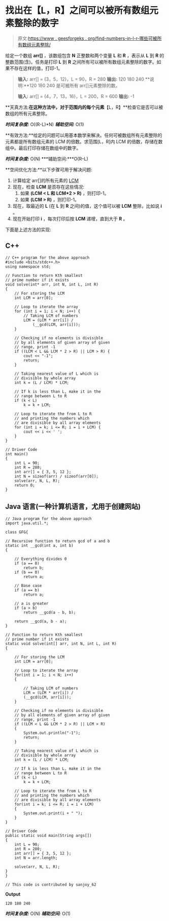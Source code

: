 # 找出在【L，R】之间可以被所有数组元素整除的数字

> 原文:[https://www . geesforgeks . org/find-numbers-in-l-r-哪些可被所有数组元素整除/](https://www.geeksforgeeks.org/find-numbers-in-between-l-r-which-are-divisible-by-all-array-elements/)

给定一个数组 **arr[]** ，该数组包含 **N** 正整数和两个变量 **L** 和 **R** ，表示从 **L** 到 **R** 的整数范围(含)。任务是打印 **L** 到 **R** 之间所有可以被所有数组元素整除的数字。如果不存在这样的值，打印-1。

> **输入:** arr[] = {3，5，12}，L = 90，R = 280
> **输出:** 120 180 240
> **说明:**120 180 240 是可被所有 arr[]元素整除的数。
> 
> **输入:** arr[] = {4，7，13，16}，L = 200，R = 600
> **输出:** -1

**天真方法:**在这种方法中，对于范围内的每个元素**【L，R】**检查它是否可以被数组的所有元素整除。

***时间复杂度:*** O((R-L)*N)
***辅助空间:*** O(1)

**有效方法:**给定的问题可以用基本数学来解决。任何可被数组所有元素整除的元素都是所有数组元素的 LCM 的倍数。求范围[L，R]内 LCM 的倍数，存储在数组中。最后打印存储在数组中的数字。

***时间复杂度:*** O(N)
***辅助空间:***O(R–L)

**空间优化方法:**以下步骤可用于解决问题:

1.  计算给定 arr[]的所有元素的 [LCM](https://www.geeksforgeeks.org/lcm-of-given-array-elements/)
2.  现在，检查 **LCM** 是否存在这些情况:
    1.  如果 **(LCM < L 和 LCM*2 > R)** ，则打印-1。
    2.  如果 **(LCM > R)** ，则打印-1。
3.  现在，取最近的 **L** (在 **L** 到 **R** 之间)的值，这个值可以被 **LCM** 整除，比如说 **i** 。
4.  现在开始打印 **i** ，每次打印后按 **LCM** 递增，直到大于 **R** 。

下面是上述方法的实现:

## C++

```
// C++ program for the above approach
#include <bits/stdc++.h>
using namespace std;

// Function to return Kth smallest
// prime number if it exists
void solve(int* arr, int N, int L, int R)
{
    // For storing the LCM
    int LCM = arr[0];

    // Loop to iterate the array
    for (int i = 1; i < N; i++) {
        // Taking LCM of numbers
        LCM = (LCM * arr[i]) /
            (__gcd(LCM, arr[i]));
    }

    // Checking if no elements is divisible
    // by all elements of given array of given
    // range, print -1
    if ((LCM < L && LCM * 2 > R) || LCM > R) {
        cout << "-1";
        return;
    }

    // Taking nearest value of L which is
    // divisible by whole array
    int k = (L / LCM) * LCM;

    // If k is less than L, make it in the
    // range between L to R
    if (k < L)
        k = k + LCM;

    // Loop to iterate the from L to R
    // and printing the numbers which
    // are divisible by all array elements
    for (int i = k; i <= R; i = i + LCM) {
        cout << i << ' ';
    }
}

// Driver Code
int main()
{
    int L = 90;
    int R = 280;
    int arr[] = { 3, 5, 12 };
    int N = sizeof(arr) / sizeof(arr[0]);
    solve(arr, N, L, R);
    return 0;
}
```

## Java 语言(一种计算机语言，尤用于创建网站)

```
// Java program for the above approach
import java.util.*;

class GFG{

// Recursive function to return gcd of a and b
static int __gcd(int a, int b)
{

    // Everything divides 0
    if (a == 0)
        return b;
    if (b == 0)
        return a;

    // Base case
    if (a == b)
        return a;

    // a is greater
    if (a > b)
        return __gcd(a - b, b);

    return __gcd(a, b - a);
}

// Function to return Kth smallest
// prime number if it exists
static void solve(int[] arr, int N, int L, int R)
{

    // For storing the LCM
    int LCM = arr[0];

    // Loop to iterate the array
    for(int i = 1; i < N; i++)
    {

        // Taking LCM of numbers
        LCM = (LCM * arr[i]) /
        (__gcd(LCM, arr[i]));
    }

    // Checking if no elements is divisible
    // by all elements of given array of given
    // range, print -1
    if ((LCM < L && LCM * 2 > R) || LCM > R)
    {
        System.out.println("-1");
        return;
    }

    // Taking nearest value of L which is
    // divisible by whole array
    int k = (L / LCM) * LCM;

    // If k is less than L, make it in the
    // range between L to R
    if (k < L)
        k = k + LCM;

    // Loop to iterate the from L to R
    // and printing the numbers which
    // are divisible by all array elements
    for(int i = k; i <= R; i = i + LCM)
    {
        System.out.print(i + " ");
    }
}

// Driver Code
public static void main(String args[])
{
    int L = 90;
    int R = 280;
    int arr[] = { 3, 5, 12 };
    int N = arr.length;

    solve(arr, N, L, R);
}
}

// This code is contributed by sanjoy_62
```

**Output**

```
120 180 240 
```

***时间复杂度:*** O(N)
***辅助空间:*** O(1)